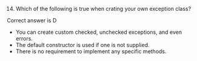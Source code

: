 14. Which of the following is true when crating your own exception class?

Correct answer is D

- You can create custom checked, unchecked exceptions, and even errors.
- The default constructor is used if one is not supplied.
- There is no requirement to implement any specific methods.